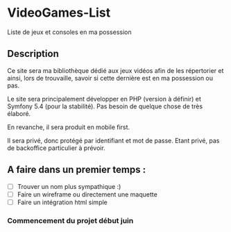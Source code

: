 # VideoGames-List
Liste de jeux et consoles en ma possession

## Description

Ce site sera ma bibliothèque dédié aux jeux vidéos afin de les répertorier et ainsi, lors de trouvaille, savoir si cette dernière est en ma possession ou pas.

Le site sera principalement développer en PHP (version à définir) et Symfony 5.4 (pour la stabilité). Pas besoin de quelque chose de très élaboré.

En revanche, il sera produit en mobile first.

Il sera privé, donc protégé par identifiant et mot de passe. Etant privé, pas de backoffice particulier à prévoir.

## A faire dans un premier temps :

- [ ] Trouver un nom plus sympathique :)
- [ ] Faire un wireframe ou directement une maquette
- [ ] Faire un intégration html simple

### Commencement du projet début juin
